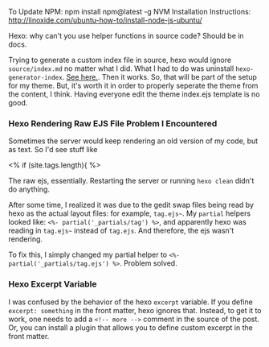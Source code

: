 To Update NPM: npm install npm@latest -g
NVM Installation Instructions:
http://linoxide.com/ubuntu-how-to/install-node-js-ubuntu/

Hexo: why can't you use helper functions in source code? 
Should be in docs.

Trying to generate a custom index file in source, hexo would ignore
`source/index.md` no matter what I did.  What I had to do was uninstall
`hexo-generator-index`.  [See
here.](https://github.com/hexojs/hexo/issues/1077).  Then it works.  So, that
will be part of the setup for my theme.  But, it's worth it in order to properly
seperate the theme from the content, I think.  Having everyone edit the theme
index.ejs template is no good.


### Hexo Rendering Raw EJS File Problem I Encountered

Sometimes the server would keep rendering an old version of my code, but as
text.  So I'd see stuff like

<% if (site.tags.length){ %>

The raw ejs, essentially.  Restarting the server or running `hexo clean` didn't
do anything.

After some time, I realized it was due to the gedit swap files being read by
hexo as the actual layout files: for example, `tag.ejs~`.  My `partial` helpers
looked like: `<%- partial('_partials/tag') %>`, and apparently hexo was reading
in `tag.ejs~` instead of `tag.ejs`.  And therefore, the ejs wasn't rendering.

To fix this, I simply changed my partial helper to `<%-
partial('_partials/tag.ejs') %>`.  Problem solved.

### Hexo Excerpt Variable

I was confused by the behavior of the hexo `excerpt` variable.  If you define
`excerpt: something` in the front matter, hexo ignores that.  Instead, to get it
to work, one needs to add a `<!-- more -->` comment in the source of the post.
Or, you can install a plugin that allows you to define custom excerpt in the
front matter.
